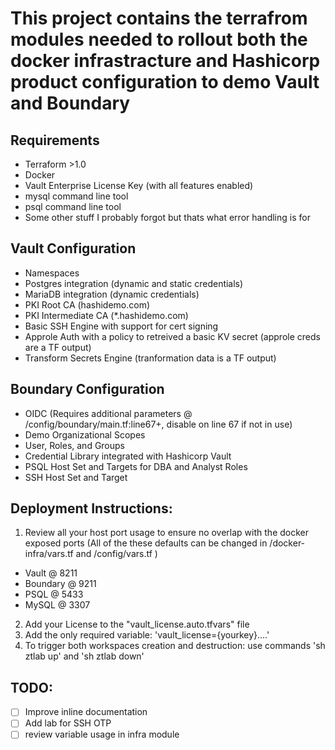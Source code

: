 # This project contains the terrafrom modules needed to rollout both the docker infrastracture and Hashicorp product configuration to demo Vault and Boundary

## Requirements
- Terraform >1.0
- Docker
- Vault Enterprise License Key (with all features enabled)
- mysql command line tool
- psql command line tool
- Some other stuff I probably forgot but thats what error handling is for
## Vault Configuration
- Namespaces
- Postgres integration (dynamic and static credentials)
- MariaDB integration (dynamic credentials)
- PKI Root CA (hashidemo.com)
- PKI Intermediate CA (*.hashidemo.com)
- Basic SSH Engine with support for cert signing
- Approle Auth with a policy to retreived a basic KV secret (approle creds are a TF output)
- Transform Secrets Engine (tranformation data is a TF output)

## Boundary Configuration
- OIDC (Requires additional parameters @ /config/boundary/main.tf:line67+, disable on line 67 if not in use)
- Demo Organizational Scopes
- User, Roles, and Groups
- Credential Library integrated with Hashicorp Vault
- PSQL Host Set and Targets for DBA and Analyst Roles
- SSH Host Set and Target 

## Deployment Instructions:
  
1. Review all your host port usage to ensure no overlap with the docker exposed ports (All of the these defaults can be changed in /docker-infra/vars.tf and /config/vars.tf )
  - Vault @ 8211
  - Boundary @ 9211
  - PSQL @ 5433
  - MySQL @ 3307
2. Add your License to the "vault_license.auto.tfvars" file
3. Add the only required variable: 'vault_license={yourkey}....'
4. To trigger both workspaces creation and destruction: use commands 'sh ztlab up' and 'sh ztlab down'


## TODO:
- [ ] Improve inline documentation
- [ ] Add lab for SSH OTP
- [ ] review variable usage in infra module

